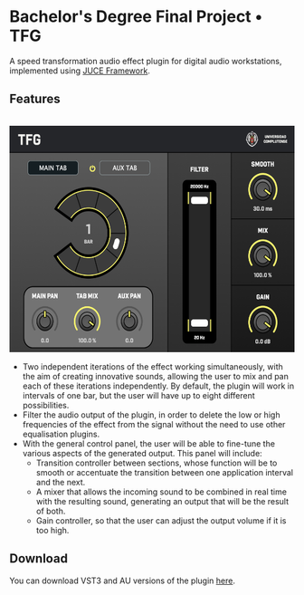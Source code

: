 # Bachelor's Degree Final Project • TFG
A speed transformation audio effect plugin for digital audio workstations, implemented using [JUCE Framework](https://github.com/juce-framework/JUCE).

## Features
<p align="center">
  <br>
  <img src="./Media/plugin%20UI.png" height="400">
  <br>
</p>

- Two independent iterations of the effect working simultaneously, with the aim of creating innovative sounds, allowing the user to mix and pan each of these iterations independently. By default, the plugin will work in intervals of one bar, but the user will have up to eight different possibilities.
- Filter the audio output of the plugin, in order to delete the low or high frequencies of the effect from the signal without the need to use other equalisation plugins.
- With the general control panel, the user will be able to fine-tune the various aspects of the generated output. This panel will include:
   - Transition controller between sections, whose function will be to smooth or accentuate the transition between one application interval and the next.
   - A mixer that allows the incoming sound to be combined in real time with the resulting sound, generating an output that will be the result of both.
   - Gain controller, so that the user can adjust the output volume if it is too high.

## Download
You can download VST3 and AU versions of the plugin [here](https://www.dropbox.com/s/6woaabmoqxe9ry2/Ficheros%20de%20instalaci%C3%B3n.zip?dl=0).
